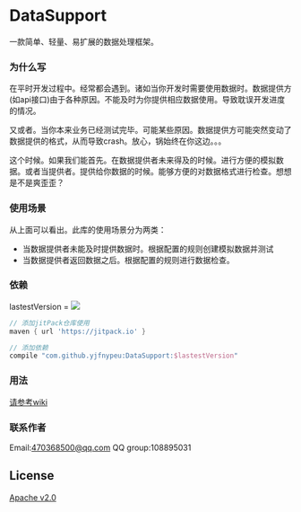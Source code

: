 # DataSupport
一款简单、轻量、易扩展的数据处理框架。

### 为什么写

在平时开发过程中。经常都会遇到。诸如当你开发时需要使用数据时。数据提供方(如api接口)由于各种原因。不能及时为你提供相应数据使用。导致耽误开发进度的情况。
    
又或者。当你本来业务已经测试完毕。可能某些原因。数据提供方可能突然变动了数据提供的格式，从而导致crash。放心，锅始终在你这边。。。
    
这个时候。如果我们能首先。在数据提供者未来得及的时候。进行方便的模拟数据。或者当提供者。提供给你数据的时候。能够方便的对数据格式进行检查。想想是不是爽歪歪？

### 使用场景

从上面可以看出。此库的使用场景分为两类：
- 当数据提供者未能及时提供数据时。根据配置的规则创建模拟数据并测试
- 当数据提供者返回数据之后。根据配置的规则进行数据检查。

### 依赖

lastestVersion = [![](https://jitpack.io/v/yjfnypeu/DataSupport.svg)](https://jitpack.io/#yjfnypeu/DataSupport)

```groovy
// 添加jitPack仓库使用
maven { url 'https://jitpack.io' }

// 添加依赖
compile "com.github.yjfnypeu:DataSupport:$lastestVersion"
```

### 用法

[请参考wiki](https://github.com/yjfnypeu/DataSupport/wiki)

### 联系作者

Email:470368500@qq.com
QQ group:108895031


## License

[Apache v2.0](./LICENSE)